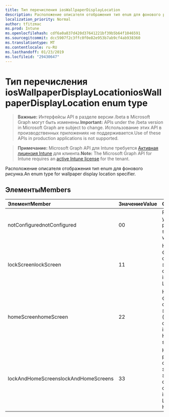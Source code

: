 ```yaml
---
title: Тип перечисления iosWallpaperDisplayLocation
description: Расположение описателя отображения тип enum для фонового рисунка.
localization_priority: Normal
author: tfitzmac
ms.prod: Intune
ms.openlocfilehash: cdf6a0a837d420d37641221bf39b5b64f1046591
ms.sourcegitcommit: dcc5907f2c3ffc0f0e82e953b7ab9cf4ab938360
ms.translationtype: MT
ms.contentlocale: ru-RU
ms.lasthandoff: 01/23/2019
ms.locfileid: "29430647"
---
```

# <a name="ioswallpaperdisplaylocation-enum-type"></a><span data-ttu-id="68faf-103">Тип перечисления iosWallpaperDisplayLocation</span><span class="sxs-lookup"><span data-stu-id="68faf-103">iosWallpaperDisplayLocation enum type</span></span>

> <span data-ttu-id="68faf-104">**Важные:** Интерфейсы API в разделе версии /beta в Microsoft Graph могут быть изменены.</span><span class="sxs-lookup"><span data-stu-id="68faf-104">**Important:** APIs under the /beta version in Microsoft Graph are subject to change.</span></span> <span data-ttu-id="68faf-105">Использование этих API в производственных приложениях не поддерживается.</span><span class="sxs-lookup"><span data-stu-id="68faf-105">Use of these APIs in production applications is not supported.</span></span>

> <span data-ttu-id="68faf-106">**Примечание:** Microsoft Graph API для Intune требуется [Активная лицензия Intune](https://go.microsoft.com/fwlink/?linkid=839381) для клиента.</span><span class="sxs-lookup"><span data-stu-id="68faf-106">**Note:** The Microsoft Graph API for Intune requires an [active Intune license](https://go.microsoft.com/fwlink/?linkid=839381) for the tenant.</span></span>

<span data-ttu-id="68faf-107">Расположение описателя отображения тип enum для фонового рисунка.</span><span class="sxs-lookup"><span data-stu-id="68faf-107">An enum type for wallpaper display location specifier.</span></span>

## <a name="members"></a><span data-ttu-id="68faf-108">Элементы</span><span class="sxs-lookup"><span data-stu-id="68faf-108">Members</span></span>
|<span data-ttu-id="68faf-109">Элемент</span><span class="sxs-lookup"><span data-stu-id="68faf-109">Member</span></span>|<span data-ttu-id="68faf-110">Значение</span><span class="sxs-lookup"><span data-stu-id="68faf-110">Value</span></span>|<span data-ttu-id="68faf-111">Описание</span><span class="sxs-lookup"><span data-stu-id="68faf-111">Description</span></span>|
|:---|:---|:---|
|<span data-ttu-id="68faf-112">notConfigured</span><span class="sxs-lookup"><span data-stu-id="68faf-112">notConfigured</span></span>|<span data-ttu-id="68faf-113">0</span><span class="sxs-lookup"><span data-stu-id="68faf-113">0</span></span>|<span data-ttu-id="68faf-114">Расположение не указан фонового рисунка.</span><span class="sxs-lookup"><span data-stu-id="68faf-114">No location specified for wallpaper display.</span></span>|
|<span data-ttu-id="68faf-115">lockScreen</span><span class="sxs-lookup"><span data-stu-id="68faf-115">lockScreen</span></span>|<span data-ttu-id="68faf-116">1</span><span class="sxs-lookup"><span data-stu-id="68faf-116">1</span></span>|<span data-ttu-id="68faf-117">Настроенные фонового рисунка отображается на экране блокировки.</span><span class="sxs-lookup"><span data-stu-id="68faf-117">A configured wallpaper image is displayed on Lock screen.</span></span>|
|<span data-ttu-id="68faf-118">homeScreen</span><span class="sxs-lookup"><span data-stu-id="68faf-118">homeScreen</span></span>|<span data-ttu-id="68faf-119">2</span><span class="sxs-lookup"><span data-stu-id="68faf-119">2</span></span>|<span data-ttu-id="68faf-120">Настроенные фонового рисунка отображается на экране домашней (значок списка).</span><span class="sxs-lookup"><span data-stu-id="68faf-120">A configured wallpaper image is displayed on Home (icon list) screen.</span></span>|
|<span data-ttu-id="68faf-121">lockAndHomeScreens</span><span class="sxs-lookup"><span data-stu-id="68faf-121">lockAndHomeScreens</span></span>|<span data-ttu-id="68faf-122">3</span><span class="sxs-lookup"><span data-stu-id="68faf-122">3</span></span>|<span data-ttu-id="68faf-123">Настроенные рисунок отображается на экран блокировки и экрана домашней страницы.</span><span class="sxs-lookup"><span data-stu-id="68faf-123">A configured wallpaper image is displayed on Lock screen and Home screen.</span></span>|




